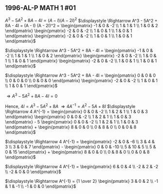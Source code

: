 
## 1996-AL-P MATH 1 #01
$A^3 - 5A^2 + 8A - 4I = (A - I) (A - 2I)^2$
 $\displaystyle \Rightarrow A^3 - 5A^2 + 8A - 4I = (A - I) (A - 2I)^2 = \begin{pmatrix}
-1 & 0 & -2 \\
1 & 1 & 1 \\
1 & 0 & 2
\end{pmatrix} \begin{pmatrix}
-2 & 0 & -2 \\
1 & 0 & 1 \\
1 & 0 & 1
\end{pmatrix} \begin{pmatrix}
-2 & 0 & -2 \\
1 & 0 & 1 \\
1 & 0 & 1
\end{pmatrix}$

 $\displaystyle \Rightarrow A^3 - 5A^2 + 8A - 4I = \begin{pmatrix}
-1 & 0 & -2 \\
1 & 1 & 1 \\
1 & 0 & 2
\end{pmatrix} \begin{pmatrix}
-2 & 0 & -2 \\
1 & 0 & 1 \\
1 & 0 & 1
\end{pmatrix} \begin{pmatrix}
-2 & 0 & -2 \\
1 & 0 & 1 \\
1 & 0 & 1
\end{pmatrix}$

 $\displaystyle \Rightarrow A^3 - 5A^2 + 8A - 4I = \begin{pmatrix}
0 & 0 & 0 \\
0 & 0 & 0 \\
0 & 0 & 0
\end{pmatrix} \begin{pmatrix}
-2 & 0 & -2 \\
1 & 0 & 1 \\
1 & 0 & 1
\end{pmatrix}$

$\displaystyle \Rightarrow A^3 - 5A^2 + 8A - 4I = 0$

Hence, 
$\displaystyle 4I = A^3 - 5A^2 + 8A$
$\displaystyle \Rightarrow 4 A^{-1} = A^2 - 5A + 8I$
$\displaystyle \Rightarrow 4 A^{-1} = \begin{pmatrix}
0 & 0 & -2 \\
1 & 2 & 1 \\
1 & 0 & 3
\end{pmatrix} \begin{pmatrix}
0 & 0 & -2 \\
1 & 2 & 1 \\
1 & 0 & 3
\end{pmatrix} - 5 \begin{pmatrix}
0 & 0 & -2 \\
1 & 2 & 1 \\
1 & 0 & 3
\end{pmatrix} + \begin{pmatrix}
8 & 0 & 0 \\
0 & 8 & 0 \\
0 & 0 & 8
\end{pmatrix}$

$\displaystyle \Rightarrow 4 A^{-1} = \begin{pmatrix}
-2 & 0 & -6 \\
3 & 4 & 3 \\
3 & 0 & 7
\end{pmatrix} - \begin{pmatrix}
0 & 0 & -10 \\
5 & 10 & 5 \\
5 & 0 & 15
\end{pmatrix} + \begin{pmatrix}
8 & 0 & 0 \\
0 & 8 & 0 \\
0 & 0 & 8
\end{pmatrix}$

$\displaystyle \Rightarrow 4 A^{-1} = \begin{pmatrix}
6 & 0 & 4 \\
-2 & 2 & -2 \\
-2 & 0 & 0
\end{pmatrix}$

$\displaystyle \Rightarrow A^{-1} = {1 \over 2} \begin{pmatrix}
3 & 0 & 2 \\
-1 & 1 & -1 \\
-1 & 0 & 0
\end{pmatrix}$
